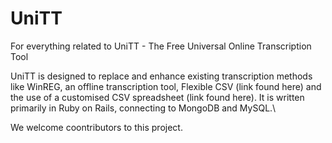 # UniTT
For everything related to UniTT - The Free Universal Online Transcription Tool

UniTT is designed to replace and enhance existing transcription methods like WinREG, an offline transcription tool, Flexible CSV (link found here) and the use of a customised CSV spreadsheet (link found here). It is written primarily in Ruby on Rails, connecting to MongoDB and MySQL.\

We welcome coontributors to this project. 
